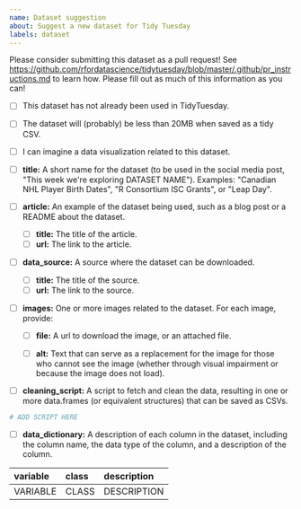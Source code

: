 ```yaml
---
name: Dataset suggestion
about: Suggest a new dataset for Tidy Tuesday
labels: dataset
---
```


Please consider submitting this dataset as a pull request! See https://github.com/rfordatascience/tidytuesday/blob/master/.github/pr_instructions.md to learn how.
Please fill out as much of this information as you can!

- [ ] This dataset has not already been used in TidyTuesday.
- [ ] The dataset will (probably) be less than 20MB when saved as a tidy CSV.
- [ ] I can imagine a data visualization related to this dataset.

- [ ] **title:** A short name for the dataset (to be used in the social media post, "This week we're exploring DATASET NAME"). Examples: "Canadian NHL Player Birth Dates", "R Consortium ISC Grants", or "Leap Day".
- [ ] **article:** An example of the dataset being used, such as a blog post or a README about the dataset.
  - [ ] **title:** The title of the article.
  - [ ] **url:** The link to the article.
- [ ] **data_source:** A source where the dataset can be downloaded.
  - [ ] **title:** The title of the source.
  - [ ] **url:** The link to the source.
- [ ] **images:** One or more images related to the dataset. For each image, provide:
  - [ ] **file:** A url to download the image, or an attached file.
  - [ ] **alt:** Text that can serve as a replacement for the image for those who cannot see the image (whether through visual impairment or because the image does not load).


- [ ] **cleaning_script:** A script to fetch and clean the data, resulting in one or more data.frames (or equivalent structures) that can be saved as CSVs.

```r
# ADD SCRIPT HERE
```

- [ ] **data_dictionary:** A description of each column in the dataset, including the column name, the data type of the column, and a description of the column.

|variable            |class     |description         |
|:-------------------|:---------|:-------------------|
|VARIABLE            |CLASS     |DESCRIPTION         |
